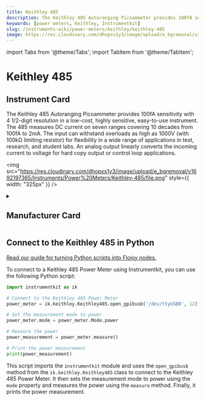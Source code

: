 ```yaml
---
title: Keithley 485
description: The Keithley 485 Autoranging Picoammeter provides 100fA sensitivity with 4 1/2-digit resolution in a low-cost, highly sensitive, easy-to-use instrument. The 485 measures DC current on seven ranges covering 10 decades from 100fA to 2mA. The input can withstand overloads as high as 1000V (with 100kΩ limiting resistor) for flexibility in a wide range of applications in test, research, and student labs. An analog output linearly converts the incoming current to voltage for hard copy output or control loop applications.
keywords: [power meters, Keithley, Instrumentkit]
slug: /instruments-wiki/power-meters/keithley/keithley-485
image: https://res.cloudinary.com/dhopxs1y3/image/upload/e_bgremoval/v1692197365/Instruments/Power%20Meters/Keithley-485/file.png
---
```


import Tabs from '@theme/Tabs';
import TabItem from '@theme/TabItem';

# Keithley 485

## Instrument Card

<div className="flex">

<div>

The Keithley 485 Autoranging Picoammeter provides 100fA sensitivity with 4 1/2-digit resolution in a low-cost, highly sensitive, easy-to-use instrument. The 485 measures DC current on seven ranges covering 10 decades from 100fA to 2mA. The input can withstand overloads as high as 1000V (with 100kΩ limiting resistor) for flexibility in a wide range of applications in test, research, and student labs. An analog output linearly converts the incoming current to voltage for hard copy output or control loop applications.

</div>

<img src="https://res.cloudinary.com/dhopxs1y3/image/upload/e_bgremoval/v1692197365/Instruments/Power%20Meters/Keithley-485/file.png" style={{ width: "325px" }} />

</div>

<details>
<summary><h2>Manufacturer Card</h2></summary>

<img src="https://res.cloudinary.com/dhopxs1y3/image/upload/v1692126010/Instruments/Vendor%20Logos/Keithley.png" style={{ width: "100%", objectFit: "cover" }} />

Keithley Instruments is a measurement and instrument company headquartered in Solon, Ohio, that develops, manufactures, markets, and sells data acquisition products, as well as complete systems for high-volume production and assembly testing. <a href="https://www.tek.com/en">Website</a>.

<ul>
  <li>Headquarters: Cleveland, Ohio, United States</li>
  <li>Yearly Revenue (millions, USD): 110.6</li>
</ul>
</details>

## Connect to the Keithley 485 in Python

[Read our guide for turning Python scripts into Flojoy nodes.](https://docs.flojoy.ai/custom-nodes/creating-custom-node/)


<Tabs>
<TabItem value="Instrumentkit" label="Instrumentkit">

To connect to a Keithley 485 Power Meter using Instrumentkit, you can use the following Python script:

```python
import instrumentkit as ik

# Connect to the Keithley 485 Power Meter
power_meter = ik.keithley.Keithley485.open_gpibusb('/dev/ttyUSB0', 12)

# Set the measurement mode to power
power_meter.mode = power_meter.Mode.power

# Measure the power
power_measurement = power_meter.measure()

# Print the power measurement
print(power_measurement)
```

This script imports the `instrumentkit` module and uses the `open_gpibusb` method from the `ik.keithley.Keithley485` class to connect to the Keithley 485 Power Meter. It then sets the measurement mode to power using the `mode` property and measures the power using the `measure` method. Finally, it prints the power measurement.

</TabItem>
</Tabs>